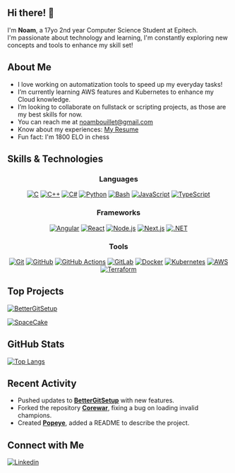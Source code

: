 ## Hi there! 👋

I'm **Noam**, a 17yo 2nd year Computer Science Student at Epitech.  
I'm passionate about technology and learning, I'm constantly exploring new concepts and tools to enhance my skill set!

## About Me

- I love working on automatization tools to speed up my everyday tasks!  
- I’m currently learning AWS features and Kubernetes to enhance my Cloud knowledge.  
- I’m looking to collaborate on fullstack or scripting projects, as those are my best skills for now.  
- You can reach me at noambouillet@gmail.com  
- Know about my experiences: [My Resume](https://raw.githubusercontent.com/NoamBouillet/NoamBouillet/main/CV_NoamBouilletDevJunior.pdf)  
- Fun fact: I'm 1800 ELO in chess

## Skills & Technologies

  <h3 align="center">Languages</h3>
  <p align="center">
  <a href="https://en.wikipedia.org/wiki/C_(programming_language)" target="_blank"><img src="https://skillicons.dev/icons?i=c" alt="C" /></a> 
  <a href="https://isocpp.org/" target="_blank"><img src="https://skillicons.dev/icons?i=cpp" alt="C++" /></a> 
  <a href="https://learn.microsoft.com/en-us/dotnet/csharp/" target="_blank"><img src="https://skillicons.dev/icons?i=cs" alt="C#" /></a> 
  <a href="https://docs.python.org/3/" target="_blank"><img src="https://skillicons.dev/icons?i=py" alt="Python" /></a> 
  <a href="https://www.gnu.org/software/bash/" target="_blank"><img src="https://skillicons.dev/icons?i=bash" alt="Bash" /></a> 
  <a href="https://developer.mozilla.org/en-US/docs/Web/JavaScript" target="_blank"><img src="https://skillicons.dev/icons?i=js" alt="JavaScript" /></a> 
  <a href="https://www.typescriptlang.org/docs/" target="_blank"><img src="https://skillicons.dev/icons?i=ts" alt="TypeScript" /></a>  
  </p>
  <h3 align="center">Frameworks</h3>
  <p align="center">
  <a href="https://angular.io/docs" target="_blank"><img src="https://skillicons.dev/icons?i=angular" alt="Angular" /></a> 
  <a href="https://react.dev/" target="_blank"><img src="https://skillicons.dev/icons?i=react" alt="React" /></a> 
  <a href="https://nodejs.org/en/docs" target="_blank"><img src="https://skillicons.dev/icons?i=nodejs" alt="Node.js" /></a> 
  <a href="https://nextjs.org/docs" target="_blank"><img src="https://skillicons.dev/icons?i=nextjs" alt="Next.js" /></a> 
  <a href="https://learn.microsoft.com/en-us/dotnet/" target="_blank"><img src="https://skillicons.dev/icons?i=dotnet" alt=".NET" /></a>  
  </p>
  <h3 align="center">Tools</h3>
  <p align="center">
  <a href="https://git-scm.com/doc" target="_blank"><img src="https://skillicons.dev/icons?i=git" alt="Git" /></a> 
  <a href="https://docs.github.com/" target="_blank"><img src="https://skillicons.dev/icons?i=github" alt="GitHub" /></a> 
  <a href="https://docs.github.com/en/actions" target="_blank"><img src="https://skillicons.dev/icons?i=githubactions" alt="GitHub Actions" /></a> 
  <a href="https://docs.gitlab.com/" target="_blank"><img src="https://skillicons.dev/icons?i=gitlab" alt="GitLab" /></a>  
  <a href="https://docs.docker.com/" target="_blank"><img src="https://skillicons.dev/icons?i=docker" alt="Docker" /></a> 
  <a href="https://kubernetes.io/docs/" target="_blank"><img src="https://skillicons.dev/icons?i=kubernetes" alt="Kubernetes" /></a> 
  <a href="https://aws.amazon.com/documentation/" target="_blank"><img src="https://skillicons.dev/icons?i=aws" alt="AWS" /></a> 
  <a href="https://developer.hashicorp.com/terraform/docs" target="_blank"><img src="https://skillicons.dev/icons?i=terraform" alt="Terraform" /></a>
  </p>

## Top Projects

[![**BetterGitSetup**](https://github-readme-stats.vercel.app/api/pin/?username=NoamBouillet&repo=BetterGitSetup&theme=dark)](https://github.com/NoamBouillet/BetterGitSetup)  


[![**SpaceCake**](https://github-readme-stats.vercel.app/api/pin/?username=NoamBouillet&repo=SpaceCake&theme=dark)](https://github.com/NoamBouillet/SpaceCake)

## GitHub Stats

[![Top Langs](https://github-readme-stats.vercel.app/api/top-langs/?username=NoamBouillet&layout=compact&theme=dark)](https://github.com/anuraghazra/github-readme-stats)

## Recent Activity

- Pushed updates to [**BetterGitSetup**](https://github.com/NoamBouillet/BetterGitSetup) with new features.
- Forked the repository [**Corewar**](https://github.com/NoamBouillet/Corewar), fixing a bug on loading invalid champions.
- Created [**Popeye**](https://github.com/NoamBouillet/Popeye), added a README to describe the project.

## Connect with Me

[![Linkedin](https://skillicons.dev/icons?i=linkedin&perline=8)](https://www.linkedin.com/in/noambouillet)
